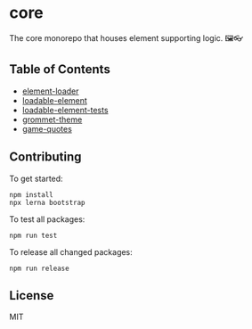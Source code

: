 # core

The core monorepo that houses element supporting logic. 🖼👓

## Table of Contents

- [element-loader](./packages/element-loader)
- [loadable-element](./packages/loadable-element)
- [loadable-element-tests](./packages/loadable-element-tests)
- [grommet-theme](./packages/grommet-theme)
- [game-quotes](./packages/game-quotes)

## Contributing

To get started:

```
npm install
npx lerna bootstrap
```

To test all packages:

```
npm run test
```

To release all changed packages:

```
npm run release
```

## License

MIT
